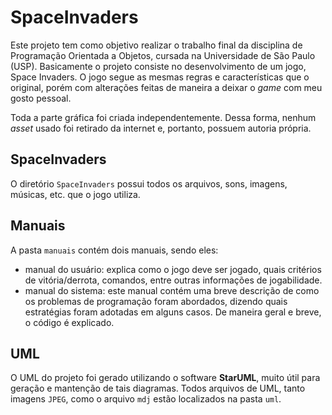 # SpaceInvaders

Este projeto tem como objetivo realizar o trabalho final da disciplina de Programação Orientada a Objetos, cursada na Universidade de São Paulo (USP). Basicamente o projeto consiste no desenvolvimento de um jogo, Space Invaders. O jogo segue as mesmas regras e características que o original, porém com alterações feitas de maneira a deixar o <i>game</i> com meu gosto pessoal.

Toda a parte gráfica foi criada independentemente. Dessa forma, nenhum <i>asset</i> usado foi retirado da internet e, portanto, possuem autoria própria.

## SpaceInvaders
O diretório ```SpaceInvaders``` possui todos os arquivos, sons, imagens, músicas, etc. que o jogo utiliza.

## Manuais
A pasta ```manuais``` contém dois manuais, sendo eles: 
* manual do usuário: explica como o jogo deve ser jogado, quais critérios de vitória/derrota, comandos, entre outras informações de jogabilidade.
* manual do sistema: este manual contém uma breve descrição de como os problemas de programação foram abordados, dizendo quais estratégias foram adotadas em alguns casos. De maneira geral e breve, o código é explicado.

## UML
O UML do projeto foi gerado utilizando o software <b>StarUML</b>, muito útil para geração e mantenção de tais diagramas. Todos arquivos de UML, tanto imagens ```JPEG```, como o arquivo ```mdj``` estão localizados na pasta ```uml```.